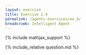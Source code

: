```yaml
---
layout: exercise
title: Exercise 2.4
permalink: /agents-exercises/ex_4/
breadcrumb: Intelligent Agent
---
```


{% include mathjax_support %}

<div><i class="arrow-up loader" data-chapter="agents-exercises" data-exercise="ex_4" data-rating="0"></i></div>
{% include_relative question.md %}
